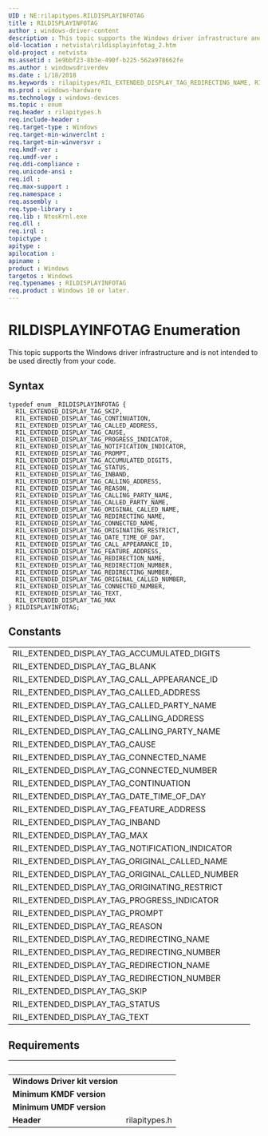```yaml
---
UID : NE:rilapitypes.RILDISPLAYINFOTAG
title : RILDISPLAYINFOTAG
author : windows-driver-content
description : This topic supports the Windows driver infrastructure and is not intended to be used directly from your code.
old-location : netvista\rildisplayinfotag_2.htm
old-project : netvista
ms.assetid : 1e9bbf23-8b3e-490f-b225-562a978662fe
ms.author : windowsdriverdev
ms.date : 1/18/2018
ms.keywords : rilapitypes/RIL_EXTENDED_DISPLAY_TAG_REDIRECTING_NAME, RIL_EXTENDED_DISPLAY_TAG_CALLED_PARTY_NAME, rilapitypes/RIL_EXTENDED_DISPLAY_TAG_CALLING_PARTY_NAME, rilapitypes/RIL_EXTENDED_DISPLAY_TAG_CONNECTED_NUMBER, RIL_EXTENDED_DISPLAY_TAG_REDIRECTION_NAME, RILDISPLAYINFOTAG, RIL_EXTENDED_DISPLAY_TAG_CALLED_ADDRESS, rilapitypes/RIL_EXTENDED_DISPLAY_TAG_ORIGINAL_CALLED_NUMBER, rilapitypes/RIL_EXTENDED_DISPLAY_TAG_ACCUMULATED_DIGITS, rilapitypes/RIL_EXTENDED_DISPLAY_TAG_REASON, rilapitypes/RIL_EXTENDED_DISPLAY_TAG_REDIRECTION_NUMBER, RIL_EXTENDED_DISPLAY_TAG_MAX, rilapitypes/RIL_EXTENDED_DISPLAY_TAG_FEATURE_ADDRESS, RIL_EXTENDED_DISPLAY_TAG_DATE_TIME_OF_DAY, RIL_EXTENDED_DISPLAY_TAG_CONNECTED_NUMBER, rilapitypes/RIL_EXTENDED_DISPLAY_TAG_REDIRECTING_NUMBER, RIL_EXTENDED_DISPLAY_TAG_REASON, rilapitypes/RIL_EXTENDED_DISPLAY_TAG_NOTIFICATION_INDICATOR, rilapitypes/RIL_EXTENDED_DISPLAY_TAG_ORIGINATING_RESTRICT, RIL_EXTENDED_DISPLAY_TAG_CALL_APPEARANCE_ID, rilapitypes/RIL_EXTENDED_DISPLAY_TAG_DATE_TIME_OF_DAY, rilapitypes/RIL_EXTENDED_DISPLAY_TAG_CONTINUATION, RIL_EXTENDED_DISPLAY_TAG_PROMPT, RIL_EXTENDED_DISPLAY_TAG_ACCUMULATED_DIGITS, RIL_EXTENDED_DISPLAY_TAG_PROGRESS_INDICATOR, RIL_EXTENDED_DISPLAY_TAG_TEXT, rilapitypes/RIL_EXTENDED_DISPLAY_TAG_CAUSE, rilapitypes/RIL_EXTENDED_DISPLAY_TAG_PROGRESS_INDICATOR, netvista.rildisplayinfotag_2, RIL_EXTENDED_DISPLAY_TAG_CALLING_PARTY_NAME, rilapitypes/RIL_EXTENDED_DISPLAY_TAG_ORIGINAL_CALLED_NAME, RIL_EXTENDED_DISPLAY_TAG_CAUSE, RIL_EXTENDED_DISPLAY_TAG_ORIGINAL_CALLED_NUMBER, rilapitypes/RIL_EXTENDED_DISPLAY_TAG_SKIP, rilapitypes/RIL_EXTENDED_DISPLAY_TAG_CONNECTED_NAME, RIL_EXTENDED_DISPLAY_TAG_STATUS, rilapitypes/RIL_EXTENDED_DISPLAY_TAG_CALLED_PARTY_NAME, rilapitypes/RIL_EXTENDED_DISPLAY_TAG_MAX, rilapitypes/RIL_EXTENDED_DISPLAY_TAG_REDIRECTION_NAME, rilapitypes/RIL_EXTENDED_DISPLAY_TAG_INBAND, RIL_EXTENDED_DISPLAY_TAG_ORIGINATING_RESTRICT, RIL_EXTENDED_DISPLAY_TAG_INBAND, rilapitypes/RILDISPLAYINFOTAG, RIL_EXTENDED_DISPLAY_TAG_REDIRECTION_NUMBER, RIL_EXTENDED_DISPLAY_TAG_CONTINUATION, rilapitypes/RIL_EXTENDED_DISPLAY_TAG_PROMPT, rilapitypes/RIL_EXTENDED_DISPLAY_TAG_TEXT, rilapitypes/RIL_EXTENDED_DISPLAY_TAG_CALLING_ADDRESS, RIL_EXTENDED_DISPLAY_TAG_REDIRECTING_NAME, RIL_EXTENDED_DISPLAY_TAG_NOTIFICATION_INDICATOR, RILDISPLAYINFOTAG enumeration [Network Drivers Starting with Windows Vista], RIL_EXTENDED_DISPLAY_TAG_REDIRECTING_NUMBER, rilapitypes/RIL_EXTENDED_DISPLAY_TAG_CALL_APPEARANCE_ID, RIL_EXTENDED_DISPLAY_TAG_FEATURE_ADDRESS, RIL_EXTENDED_DISPLAY_TAG_SKIP, rilapitypes/RIL_EXTENDED_DISPLAY_TAG_CALLED_ADDRESS, RIL_EXTENDED_DISPLAY_TAG_CALLING_ADDRESS, RIL_EXTENDED_DISPLAY_TAG_CONNECTED_NAME, rilapitypes/RIL_EXTENDED_DISPLAY_TAG_STATUS, RIL_EXTENDED_DISPLAY_TAG_ORIGINAL_CALLED_NAME
ms.prod : windows-hardware
ms.technology : windows-devices
ms.topic : enum
req.header : rilapitypes.h
req.include-header : 
req.target-type : Windows
req.target-min-winverclnt : 
req.target-min-winversvr : 
req.kmdf-ver : 
req.umdf-ver : 
req.ddi-compliance : 
req.unicode-ansi : 
req.idl : 
req.max-support : 
req.namespace : 
req.assembly : 
req.type-library : 
req.lib : NtosKrnl.exe
req.dll : 
req.irql : 
topictype : 
apitype : 
apilocation : 
apiname : 
product : Windows
targetos : Windows
req.typenames : RILDISPLAYINFOTAG
req.product : Windows 10 or later.
---
```


# RILDISPLAYINFOTAG Enumeration
This topic supports the Windows driver infrastructure and is not intended to be used directly from your code.

## Syntax
````
typedef enum _RILDISPLAYINFOTAG { 
  RIL_EXTENDED_DISPLAY_TAG_SKIP,
  RIL_EXTENDED_DISPLAY_TAG_CONTINUATION,
  RIL_EXTENDED_DISPLAY_TAG_CALLED_ADDRESS,
  RIL_EXTENDED_DISPLAY_TAG_CAUSE,
  RIL_EXTENDED_DISPLAY_TAG_PROGRESS_INDICATOR,
  RIL_EXTENDED_DISPLAY_TAG_NOTIFICATION_INDICATOR,
  RIL_EXTENDED_DISPLAY_TAG_PROMPT,
  RIL_EXTENDED_DISPLAY_TAG_ACCUMULATED_DIGITS,
  RIL_EXTENDED_DISPLAY_TAG_STATUS,
  RIL_EXTENDED_DISPLAY_TAG_INBAND,
  RIL_EXTENDED_DISPLAY_TAG_CALLING_ADDRESS,
  RIL_EXTENDED_DISPLAY_TAG_REASON,
  RIL_EXTENDED_DISPLAY_TAG_CALLING_PARTY_NAME,
  RIL_EXTENDED_DISPLAY_TAG_CALLED_PARTY_NAME,
  RIL_EXTENDED_DISPLAY_TAG_ORIGINAL_CALLED_NAME,
  RIL_EXTENDED_DISPLAY_TAG_REDIRECTING_NAME,
  RIL_EXTENDED_DISPLAY_TAG_CONNECTED_NAME,
  RIL_EXTENDED_DISPLAY_TAG_ORIGINATING_RESTRICT,
  RIL_EXTENDED_DISPLAY_TAG_DATE_TIME_OF_DAY,
  RIL_EXTENDED_DISPLAY_TAG_CALL_APPEARANCE_ID,
  RIL_EXTENDED_DISPLAY_TAG_FEATURE_ADDRESS,
  RIL_EXTENDED_DISPLAY_TAG_REDIRECTION_NAME,
  RIL_EXTENDED_DISPLAY_TAG_REDIRECTION_NUMBER,
  RIL_EXTENDED_DISPLAY_TAG_REDIRECTING_NUMBER,
  RIL_EXTENDED_DISPLAY_TAG_ORIGINAL_CALLED_NUMBER,
  RIL_EXTENDED_DISPLAY_TAG_CONNECTED_NUMBER,
  RIL_EXTENDED_DISPLAY_TAG_TEXT,
  RIL_EXTENDED_DISPLAY_TAG_MAX
} RILDISPLAYINFOTAG;
````

## Constants

<table>

<tr>
<td>RIL_EXTENDED_DISPLAY_TAG_ACCUMULATED_DIGITS</td>
<td></td>
</tr>

<tr>
<td>RIL_EXTENDED_DISPLAY_TAG_BLANK</td>
<td></td>
</tr>

<tr>
<td>RIL_EXTENDED_DISPLAY_TAG_CALL_APPEARANCE_ID</td>
<td></td>
</tr>

<tr>
<td>RIL_EXTENDED_DISPLAY_TAG_CALLED_ADDRESS</td>
<td></td>
</tr>

<tr>
<td>RIL_EXTENDED_DISPLAY_TAG_CALLED_PARTY_NAME</td>
<td></td>
</tr>

<tr>
<td>RIL_EXTENDED_DISPLAY_TAG_CALLING_ADDRESS</td>
<td></td>
</tr>

<tr>
<td>RIL_EXTENDED_DISPLAY_TAG_CALLING_PARTY_NAME</td>
<td></td>
</tr>

<tr>
<td>RIL_EXTENDED_DISPLAY_TAG_CAUSE</td>
<td></td>
</tr>

<tr>
<td>RIL_EXTENDED_DISPLAY_TAG_CONNECTED_NAME</td>
<td></td>
</tr>

<tr>
<td>RIL_EXTENDED_DISPLAY_TAG_CONNECTED_NUMBER</td>
<td></td>
</tr>

<tr>
<td>RIL_EXTENDED_DISPLAY_TAG_CONTINUATION</td>
<td></td>
</tr>

<tr>
<td>RIL_EXTENDED_DISPLAY_TAG_DATE_TIME_OF_DAY</td>
<td></td>
</tr>

<tr>
<td>RIL_EXTENDED_DISPLAY_TAG_FEATURE_ADDRESS</td>
<td></td>
</tr>

<tr>
<td>RIL_EXTENDED_DISPLAY_TAG_INBAND</td>
<td></td>
</tr>

<tr>
<td>RIL_EXTENDED_DISPLAY_TAG_MAX</td>
<td></td>
</tr>

<tr>
<td>RIL_EXTENDED_DISPLAY_TAG_NOTIFICATION_INDICATOR</td>
<td></td>
</tr>

<tr>
<td>RIL_EXTENDED_DISPLAY_TAG_ORIGINAL_CALLED_NAME</td>
<td></td>
</tr>

<tr>
<td>RIL_EXTENDED_DISPLAY_TAG_ORIGINAL_CALLED_NUMBER</td>
<td></td>
</tr>

<tr>
<td>RIL_EXTENDED_DISPLAY_TAG_ORIGINATING_RESTRICT</td>
<td></td>
</tr>

<tr>
<td>RIL_EXTENDED_DISPLAY_TAG_PROGRESS_INDICATOR</td>
<td></td>
</tr>

<tr>
<td>RIL_EXTENDED_DISPLAY_TAG_PROMPT</td>
<td></td>
</tr>

<tr>
<td>RIL_EXTENDED_DISPLAY_TAG_REASON</td>
<td></td>
</tr>

<tr>
<td>RIL_EXTENDED_DISPLAY_TAG_REDIRECTING_NAME</td>
<td></td>
</tr>

<tr>
<td>RIL_EXTENDED_DISPLAY_TAG_REDIRECTING_NUMBER</td>
<td></td>
</tr>

<tr>
<td>RIL_EXTENDED_DISPLAY_TAG_REDIRECTION_NAME</td>
<td></td>
</tr>

<tr>
<td>RIL_EXTENDED_DISPLAY_TAG_REDIRECTION_NUMBER</td>
<td></td>
</tr>

<tr>
<td>RIL_EXTENDED_DISPLAY_TAG_SKIP</td>
<td></td>
</tr>

<tr>
<td>RIL_EXTENDED_DISPLAY_TAG_STATUS</td>
<td></td>
</tr>

<tr>
<td>RIL_EXTENDED_DISPLAY_TAG_TEXT</td>
<td></td>
</tr>
</table>


## Requirements
| &nbsp; | &nbsp; |
| ---- |:---- |
| **Windows Driver kit version** |  |
| **Minimum KMDF version** |  |
| **Minimum UMDF version** |  |
| **Header** | rilapitypes.h |
